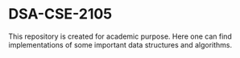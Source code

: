 # DSA-CSE-2105
This repository is created for academic purpose. Here one can find implementations of some important data structures and algorithms.
